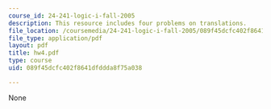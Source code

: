 ```yaml
---
course_id: 24-241-logic-i-fall-2005
description: This resource includes four problems on translations.
file_location: /coursemedia/24-241-logic-i-fall-2005/089f45dcfc402f8641dfddda8f75a038_hw4.pdf
file_type: application/pdf
layout: pdf
title: hw4.pdf
type: course
uid: 089f45dcfc402f8641dfddda8f75a038

---
```

None